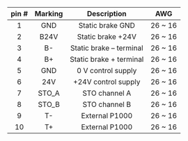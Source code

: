 | **pin #** | **Marking** | **Description** | **AWG** |
| :---: | :---: | :---: | :---: |
| 1 | GND | Static brake GND | 26 ~ 16 |
| 2 | B24V | Static brake +24V | 26 ~ 16 |
| 3 | B- | Static brake – terminal | 26 ~ 16 |
| 4 | B+ | Static brake + terminal | 26 ~ 16 |
| 5 | GND | 0 V control supply | 26 ~ 16 |
| 6 | 24V | +24V control supply | 26 ~ 16 |
| 7 | STO_A | STO channel A | 26 ~ 16 |
| 8 | STO_B | STO channel B | 26 ~ 16 |
| 9 | T- | External P1000 | 26 ~ 16 |
| 10 | T+ | External P1000 | 26 ~ 16 |
